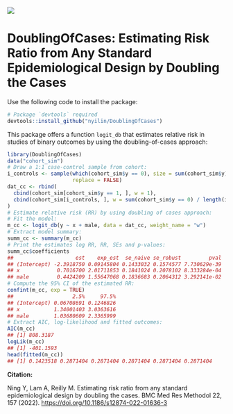 
<!-- badges: start -->

[![](https://img.shields.io/badge/10.1186/s12874-022-01636-3-yellow.svg)](https://doi.org/10.1186/s12874-022-01636-3)
<!-- badges: end -->

DoublingOfCases: Estimating Risk Ratio from Any Standard Epidemiological Design by Doubling the Cases
================

Use the following code to install the package:

``` r
# Package `devtools` required
devtools::install_github("nyilin/DoublingOfCases")
```

This package offers a function `logit_db` that estimates relative risk
in studies of binary outcomes by using the doubling-of-cases approach:

``` r
library(DoublingOfCases)
data("cohort_sim")
# Draw a 1:1 case-control sample from cohort:
i_controls <- sample(which(cohort_sim$y == 0), size = sum(cohort_sim$y),
                     replace = FALSE)
dat_cc <- rbind(
  cbind(cohort_sim[cohort_sim$y == 1, ], w = 1),
  cbind(cohort_sim[i_controls, ], w = sum(cohort_sim$y == 0) / length(i_controls))
)
# Estimate relative risk (RR) by using doubling of cases approach:
# Fit the model:
m_cc <- logit_db(y ~ x + male, data = dat_cc, weight_name = "w")
# Extract model summary:
summ_cc <- summary(m_cc)
# Print the estimates log RR, RR, SEs and p-values:
summ_cc$coefficients
##                    est    exp_est  se_naive se_robust         pval
## (Intercept) -2.3918750 0.09145804 0.1433032 0.1574577 7.730629e-39
## x            0.7016700 2.01711853 0.1841024 0.2078102 8.333284e-04
## male         0.4424209 1.55647068 0.1836683 0.2064312 3.292141e-02
# Compute the 95% CI of the estimated RR:
confint(m_cc, exp = TRUE)
##                   2.5%     97.5%
## (Intercept) 0.06708691 0.1246826
## x           1.34001403 3.0363616
## male        1.03680609 2.3365999
# Extract AIC, log-likelihood and fitted outcomes:
AIC(m_cc)
## [1] 808.3187
logLik(m_cc)
## [1] -401.1593
head(fitted(m_cc))
## [1] 0.1423518 0.2871404 0.2871404 0.2871404 0.2871404 0.2871404
```

**Citation:**

Ning Y, Lam A, Reilly M. Estimating risk ratio from any standard epidemiological design by doubling the cases. BMC Med Res Methodol 22, 157 (2022). https://doi.org/10.1186/s12874-022-01636-3
